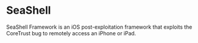 # SeaShell
SeaShell Framework is an iOS post-exploitation framework that exploits the CoreTrust bug to remotely access an iPhone or iPad.
